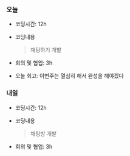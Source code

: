 ### 오늘
- 코딩시간: 12h
- 코딩내용
  > 채팅하기 개발

- 회의 및 협업: 3h
- 오늘 회고: 이번주는 열심히 해서 완성을 해야겠다

### 내일
- 코딩시간: 12h
- 코딩내용
  > 채팅방 개발

- 회의 및 협업: 3h

